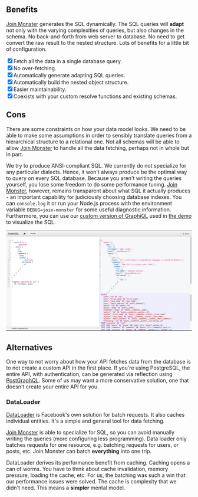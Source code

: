 ## Benefits

[Join Monster](https://github.com/stems/join-monster) generates the SQL dynamically. The SQL queries will **adapt** not only with the varying complexities of queries, but also changes in the schema. No back-and-forth from web server to database. No need to get convert the raw result to the nested structure. Lots of benefits for a little bit of configuration.


<input type="checkbox" checked>Fetch all the data in a single database query.<br>
<input type="checkbox" checked>No over-fetching.<br>
<input type="checkbox" checked>Automatically generate adapting SQL queries.<br>
<input type="checkbox" checked>Automatically build the nested object structure.<br>
<input type="checkbox" checked>Easier maintainability.<br>
<input type="checkbox" checked>Coexists with your custom resolve functions and existing schemas.<br>

## Cons

There are some constraints on how your data model looks. We need to be able to make some assumptions in order to sensibly translate queries from a hierarchical structure to a relational one. Not all schemas will be able to allow [Join Monster](https://github.com/stems/join-monster) to handle all the data fetching, perhaps not in whole but in part.

We try to produce ANSI-compliant SQL. We currently do not specialize for any particular dialects. Hence, it won't always produce be the optimal way to query on every SQL database. Because you aren't writing the queries yourself, you lose some freedom to do some performance tuning. [Join Monster](https://github.com/stems/join-monster), however, remains transparent about what SQL it actually produces - an important capability for judiciously choosing database indexes. You can `console.log` it or run your Node.js process with the environment variable `DEBUG=join-monster` for some useful diagnostic information. Furthermore, you can use our [custom version of GraphiQL](https://github.com/acarl005/graphsiql) used in [the demo](https://join-monster.herokuapp.com/graphql?query=%7B%20users%20%7B%20%0A%20%20id%2C%20fullName%2C%20email%0A%20%20posts%20%7B%20id%2C%20body%20%7D%0A%7D%7D) to visualize the SQL.

![graphsiql](img/graphsiql.png)


## Alternatives

One way to not worry about how your API fetches data from the database is to not create a custom API in the first place. If you're using PostgreSQL, the entire API, with authentication, can be generated via reflection using [PostGraphQL](https://github.com/calebmer/postgraphql). Some of us may want a more conservative solution, one that doesn't create your entire API for you.

### DataLoader

[DataLoader](https://github.com/facebook/dataloader) is Facebook's own solution for batch requests. It also caches individual entities. It's a simple and general tool for data fetching.

[Join Monster](https://github.com/stems/join-monster) is able to specialize for SQL, so you can avoid manually writing the queries (more configuring less programming). Data loader only batches requests for one resource, e.g. batching requests for users, or posts, etc. Join Monster can batch **everything** into one trip.

DataLoader derives its performance benefit from caching. Caching opens a can of worms. You have to think about cache invalidation, memory pressure, loading the cache, etc. For us, the batching was such a win that our performance issues were solved. The cache is complexity that we didn't need. This means a **simpler** mental model.
